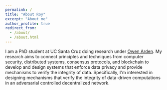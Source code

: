```yaml
---
permalink: /
title: "About Roy"
excerpt: "About me"
author_profile: true
redirect_from: 
  - /about/
  - /about.html
---
```


<!-- This is the front page of a website that is powered by the [academicpages template](https://github.com/academicpages/academicpages.github.io) and hosted on GitHub pages. [GitHub pages](https://pages.github.com) is a free service in which websites are built and hosted from code and data stored in a GitHub repository, automatically updating when a new commit is made to the respository. This template was forked from the [Minimal Mistakes Jekyll Theme](https://mmistakes.github.io/minimal-mistakes/) created by Michael Rose, and then extended to support the kinds of content that academics have: publications, talks, teaching, a portfolio, blog posts, and a dynamically-generated CV. You can fork [this repository](https://github.com/academicpages/academicpages.github.io) right now, modify the configuration and markdown files, add your own PDFs and other content, and have your own site for free, with no ads! An older version of this template powers my own personal website at [stuartgeiger.com](http://stuartgeiger.com), which uses [this Github repository](https://github.com/staeiou/staeiou.github.io). -->

I am a PhD student at UC Santa Cruz doing research under [Owen Arden](https://users.soe.ucsc.edu/~owen/). My research aims to connect principles and techniques from computer security, distributed systems, consensus protocols, and blockchain to develop and design systems that enforce data privacy and provide mechanisms to verify the integrity of data. Specifically, I'm interested in designing mechanisms that verify the integrity of data-driven computations in an adversarial controlled decentralized network. 

<!-- Fun Facts
======
In my free time, I like to spend time with my family and friends. I enjoy atMy newest hobby is playing golf. -->